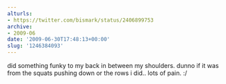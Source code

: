 ```yaml
---
alturls:
- https://twitter.com/bismark/status/2406899753
archive:
- 2009-06
date: '2009-06-30T17:48:13+00:00'
slug: '1246384093'
---
```


did something funky to my back in between my shoulders. dunno if it was from the squats pushing down or the rows i did.. lots of pain. :/

